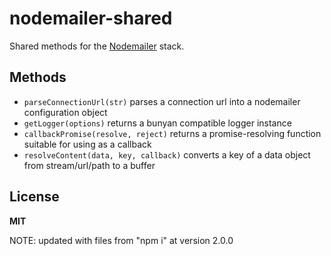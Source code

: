# nodemailer-shared

Shared methods for the [Nodemailer](https://github.com/nodemailer/nodemailer) stack.

## Methods

  * `parseConnectionUrl(str)` parses a connection url into a nodemailer configuration object
  * `getLogger(options)` returns a bunyan compatible logger instance
  * `callbackPromise(resolve, reject)` returns a promise-resolving function suitable for using as a callback
  * `resolveContent(data, key, callback)` converts a key of a data object from stream/url/path to a buffer

## License

**MIT**


NOTE: updated with files from "npm i" at version 2.0.0

